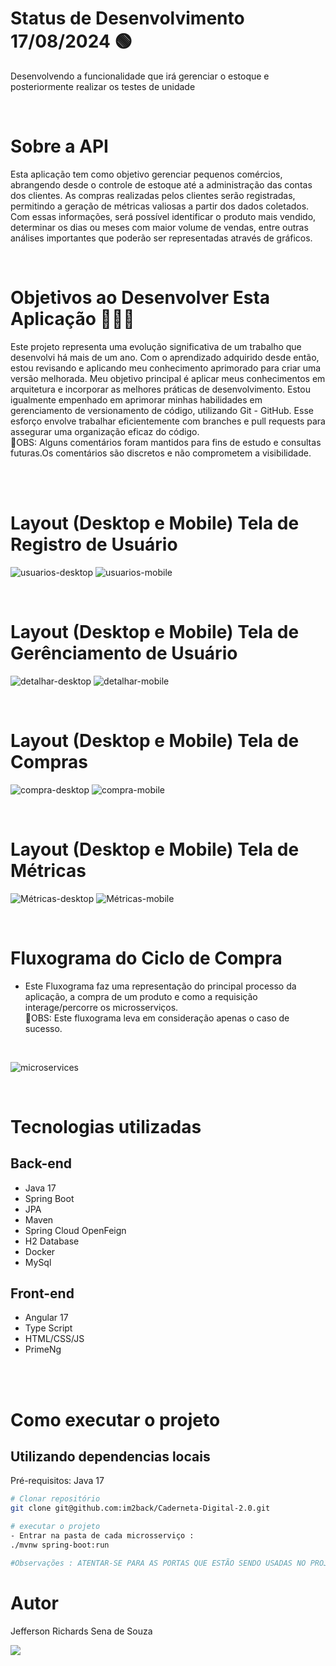 # Status de Desenvolvimento 17/08/2024 🟢 
 Desenvolvendo a funcionalidade que irá gerenciar o estoque e posteriormente realizar os testes de unidade
  
<br>

# Sobre a API 
Esta aplicação tem como objetivo gerenciar pequenos comércios, abrangendo desde o controle de estoque até a administração das contas dos clientes.
As compras realizadas pelos clientes serão registradas, permitindo a geração de métricas valiosas a partir dos dados coletados. Com essas informações, 
será possível identificar o produto mais vendido, determinar os dias ou meses com maior volume de vendas, entre outras análises importantes que poderão ser representadas através de gráficos.

<br>

# Objetivos ao Desenvolver Esta Aplicação 🏋🏻‍♀️
Este projeto representa uma evolução significativa de um trabalho que desenvolvi há mais de um ano. Com o aprendizado adquirido desde então, 
estou revisando e aplicando meu conhecimento aprimorado para criar uma versão melhorada.
Meu objetivo principal é aplicar meus conhecimentos em arquitetura e incorporar as melhores práticas de desenvolvimento.
Estou igualmente empenhado em aprimorar minhas habilidades em gerenciamento de versionamento de código, utilizando Git - GitHub.
Esse esforço envolve trabalhar eficientemente com branches e pull requests para assegurar uma organização eficaz do código.<BR>
📌OBS: Alguns comentários foram mantidos para fins de estudo e consultas futuras.Os comentários são discretos e não comprometem a visibilidade.

<br><br>

# Layout (Desktop e Mobile) Tela de Registro de Usuário
![usuarios-desktop](https://github.com/user-attachments/assets/71a9ac3e-6603-47da-a355-ff29173f24ca)
![usuarios-mobile](https://github.com/user-attachments/assets/e3ac2f11-39aa-4c4e-a806-e8ae15d84b42)

<br>

# Layout (Desktop e Mobile) Tela de Gerênciamento de Usuário

![detalhar-desktop](https://github.com/user-attachments/assets/6a46f60e-68a1-4add-8453-46a04e195a8e)
![detalhar-mobile](https://github.com/user-attachments/assets/61d104e0-2f01-4f89-a3f0-c81f36ca644b)

<br>

# Layout (Desktop e Mobile) Tela de Compras

![compra-desktop](https://github.com/user-attachments/assets/2d7d3363-eff9-4a3d-a38b-91e1a6236576)
![compra-mobile](https://github.com/user-attachments/assets/5f771a0a-5d35-4c77-b374-095e33fa9cb6)

<br>

# Layout (Desktop e Mobile) Tela de Métricas

![Métricas-desktop](https://github.com/user-attachments/assets/a86208ef-58d4-414e-be90-90eace48889c)
![Métricas-mobile](https://github.com/user-attachments/assets/c1f82f1d-d0ad-49f5-a149-b4b7394e3741)


<br>

# Fluxograma do Ciclo de Compra
- Este Fluxograma faz uma representação do principal processo da aplicação, a compra de um produto e como a requisição interage/percorre os microsserviços. <br>
  📌OBS: Este fluxograma leva em consideração apenas o caso de sucesso.
<br>

![microservices](https://github.com/im2back/Caderneta-Digital-2.0/assets/117541466/1baaf31d-53ba-4c5e-adaf-7063fe8fe0a7)

<br>

# Tecnologias utilizadas
## Back-end
- Java 17
- Spring Boot
- JPA 
- Maven
- Spring Cloud OpenFeign
- H2 Database
- Docker
- MySql
## Front-end
- Angular 17
- Type Script
- HTML/CSS/JS
- PrimeNg

<br><br>

# Como executar o projeto

## Utilizando dependencias locais
Pré-requisitos: Java 17

```bash
# Clonar repositório
git clone git@github.com:im2back/Caderneta-Digital-2.0.git

# executar o projeto
- Entrar na pasta de cada microsserviço :
./mvnw spring-boot:run

#Observações : ATENTAR-SE PARA AS PORTAS QUE ESTÃO SENDO USADAS NO PROJETO !!! VERIFICAR DISPONIBILIDADE DAS PORTAS !!!
```

# Autor

Jefferson Richards Sena de Souza

<a href="https://www.linkedin.com/in/jefferson-richards-sena-de-souza-4110a3222/" target="_blank"><img loading="lazy" src="https://img.shields.io/badge/-LinkedIn-%230077B5?style=flat&logo=linkedin&logoColor=white" target="_blank"></a>

